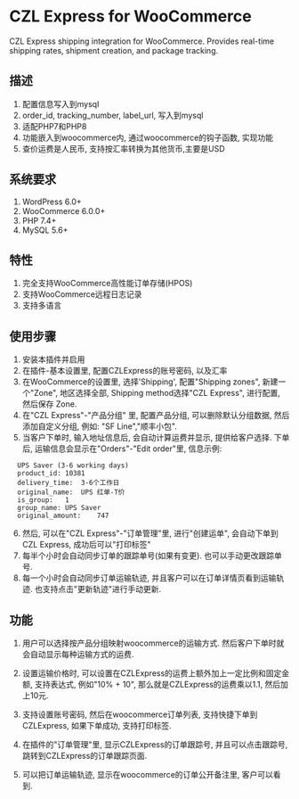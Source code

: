 # CZL Express for WooCommerce

CZL Express shipping integration for WooCommerce. Provides real-time shipping rates, shipment creation, and package tracking.

## 描述

1. 配置信息写入到mysql
2. order_id, tracking_number, label_url, 写入到mysql
3. 适配PHP7和PHP8
4. 功能嵌入到woocommerce内, 通过woocommerce的钩子函数, 实现功能
5. 查价运费是人民币, 支持按汇率转换为其他货币,主要是USD

## 系统要求

1. WordPress 6.0+
2. WooCommerce 6.0.0+
3. PHP 7.4+
4. MySQL 5.6+

## 特性

1. 完全支持WooCommerce高性能订单存储(HPOS)
2. 支持WooCommerce远程日志记录
3. 支持多语言

## 使用步骤

1. 安装本插件并启用
2. 在插件-基本设置里, 配置CZLExpress的账号密码, 以及汇率
3. 在WooCommerce的设置里, 选择'Shipping', 配置"Shipping zones", 新建一个"Zone", 地区选择全部, Shipping method选择"CZL Express", 进行配置, 然后保存 Zone.
4. 在"CZL Express"-"产品分组" 里, 配置产品分组, 可以删除默认分组数据, 然后添加自定义分组, 例如: "SF Line","顺丰小包".
5. 当客户下单时, 输入地址信息后, 会自动计算运费并显示, 提供给客户选择. 下单后, 运输信息会显示在"Orders"-"Edit order"里, 信息示例: 
  ``` 
	UPS Saver (3-6 working days) 
	product_id:	10381
	delivery_time:	3-6个工作日
	original_name:	UPS 红单-T价
	is_group:	1
	group_name:	UPS Saver
	original_amount:	747
  ``` 
6. 然后, 可以在"CZL Express"-"订单管理"里, 进行"创建运单", 会自动下单到CZL Express, 成功后可以"打印标签"
7. 每半个小时会自动同步订单的跟踪单号(如果有变更). 也可以手动更改跟踪单号.
8. 每一个小时会自动同步订单运输轨迹, 并且客户可以在订单详情页看到运输轨迹. 也支持点击"更新轨迹"进行手动更新.

## 功能
1. 用户可以选择按产品分组映射woocommerce的运输方式. 然后客户下单时就会自动显示每种运输方式的运费.

2. 设置运输价格时, 可以设置在CZLExpress的运费上额外加上一定比例和固定金额, 支持表达式, 例如"10% + 10", 那么就是CZLExpress的运费乘以1.1, 然后加上10元. 

3. 支持设置账号密码, 然后在woocommerce订单列表, 支持快捷下单到CZLExpress, 如果下单成功, 支持打印标签.

4. 在插件的"订单管理"里, 显示CZLExpress的订单跟踪号, 并且可以点击跟踪号, 跳转到CZLExpress的订单跟踪页面. 

5. 可以把订单运输轨迹, 显示在woocommerce的订单公开备注里, 客户可以看到.


